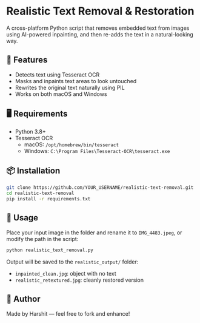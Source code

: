# Realistic Text Removal & Restoration

A cross-platform Python script that removes embedded text from images using AI-powered inpainting, and then re-adds the text in a natural-looking way.

## 🔧 Features
- Detects text using Tesseract OCR
- Masks and inpaints text areas to look untouched
- Rewrites the original text naturally using PIL
- Works on both macOS and Windows

## 🖥 Requirements
- Python 3.8+
- Tesseract OCR
  - macOS: `/opt/homebrew/bin/tesseract`
  - Windows: `C:\Program Files\Tesseract-OCR\tesseract.exe`

## 📦 Installation
```bash
git clone https://github.com/YOUR_USERNAME/realistic-text-removal.git
cd realistic-text-removal
pip install -r requirements.txt
```

## 🚀 Usage
Place your input image in the folder and rename it to `IMG_4483.jpeg`, or modify the path in the script:

```bash
python realistic_text_removal.py
```

Output will be saved to the `realistic_output/` folder:
- `inpainted_clean.jpg`: object with no text
- `realistic_retextured.jpg`: cleanly restored version

## 🙌 Author
Made by Harshit — feel free to fork and enhance!
